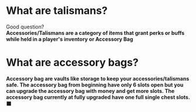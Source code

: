 # What are talismans?
Good question? <br> <b> Accessories/Talismans are a category of items that grant perks or buffs while held in a player's inventory or Accessory Bag</b>
# What are accessory bags?
<b> Accessory bag are vaults like storage to keep your accessories/talismans safe. The accessory bag from beginning have only 6 slots open but you can upgrade the accessory bag with money and get more slots. The accessory bag currently at fully upgraded have one full single chest slots. ⬛
